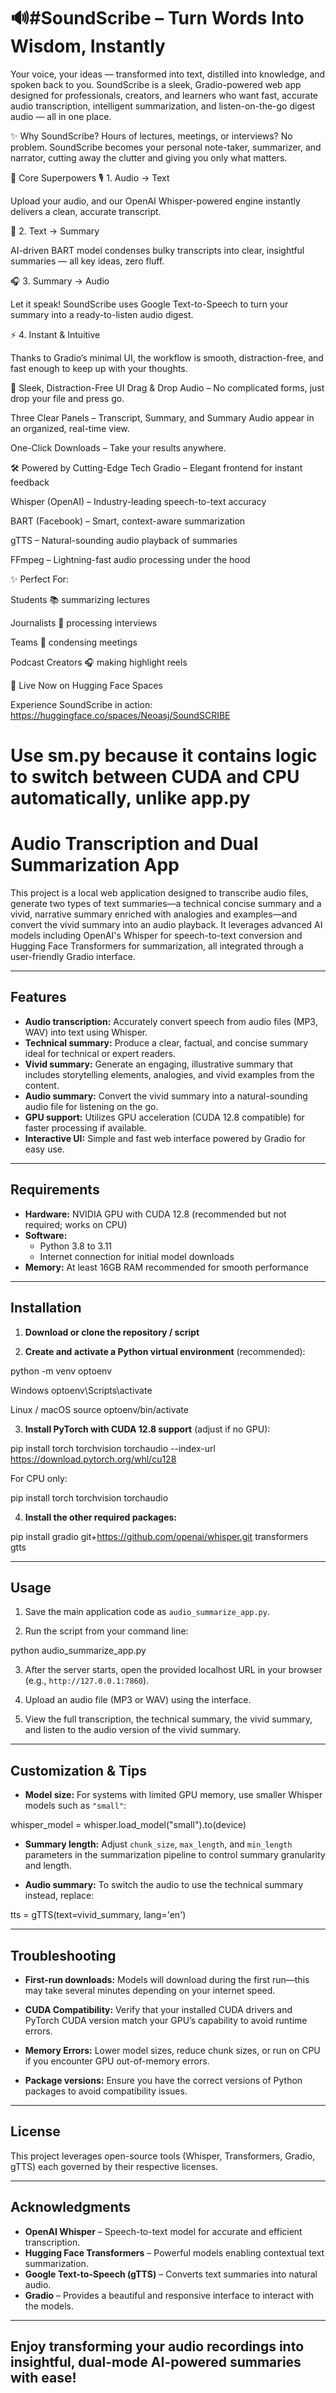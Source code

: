  # 🔊#SoundScribe – Turn Words Into Wisdom, Instantly

Your voice, your ideas — transformed into text, distilled into knowledge, and spoken back to you.
SoundScribe is a sleek, Gradio-powered web app designed for professionals, creators, and learners who want fast, accurate audio transcription, intelligent summarization, and listen-on-the-go digest audio — all in one place.

✨ Why SoundScribe?
Hours of lectures, meetings, or interviews?
No problem. SoundScribe becomes your personal note-taker, summarizer, and narrator, cutting away the clutter and giving you only what matters.


🚀 Core Superpowers
🎙 1. Audio → Text

Upload your audio, and our OpenAI Whisper-powered engine instantly delivers a clean, accurate transcript.


📝 2. Text → Summary

AI-driven BART model condenses bulky transcripts into clear, insightful summaries — all key ideas, zero fluff.


🎧 3. Summary → Audio

Let it speak! SoundScribe uses Google Text-to-Speech to turn your summary into a ready-to-listen audio digest.


⚡ 4. Instant & Intuitive

Thanks to Gradio’s minimal UI, the workflow is smooth, distraction-free, and fast enough to keep up with your thoughts.


🎨 Sleek, Distraction-Free UI
Drag & Drop Audio – No complicated forms, just drop your file and press go.

Three Clear Panels – Transcript, Summary, and Summary Audio appear in an organized, real-time view.

One-Click Downloads – Take your results anywhere.


🛠 Powered by Cutting-Edge Tech
Gradio – Elegant frontend for instant feedback

Whisper (OpenAI) – Industry-leading speech-to-text accuracy

BART (Facebook) – Smart, context-aware summarization

gTTS – Natural-sounding audio playback of summaries

FFmpeg – Lightning-fast audio processing under the hood


✨ Perfect For:

Students 📚 summarizing lectures

Journalists 📰 processing interviews

Teams 🏢 condensing meetings

Podcast Creators 🎧 making highlight reels


🔗 Live Now on Hugging Face Spaces

Experience SoundScribe in action:
https://huggingface.co/spaces/Neoasj/SoundSCRIBE

# Use sm.py because it contains logic to switch between CUDA and CPU automatically, unlike app.py

# Audio Transcription and Dual Summarization App

This project is a local web application designed to transcribe audio files, generate two types of text summaries—a technical concise summary and a vivid, narrative summary enriched with analogies and examples—and convert the vivid summary into an audio playback. It leverages advanced AI models including OpenAI's Whisper for speech-to-text conversion and Hugging Face Transformers for summarization, all integrated through a user-friendly Gradio interface.

---

## Features

- **Audio transcription:** Accurately convert speech from audio files (MP3, WAV) into text using Whisper.
- **Technical summary:** Produce a clear, factual, and concise summary ideal for technical or expert readers.
- **Vivid summary:** Generate an engaging, illustrative summary that includes storytelling elements, analogies, and vivid examples from the content.
- **Audio summary:** Convert the vivid summary into a natural-sounding audio file for listening on the go.
- **GPU support:** Utilizes GPU acceleration (CUDA 12.8 compatible) for faster processing if available.
- **Interactive UI:** Simple and fast web interface powered by Gradio for easy use.

---

## Requirements

- **Hardware:** NVIDIA GPU with CUDA 12.8 (recommended but not required; works on CPU)
- **Software:**
  - Python 3.8 to 3.11
  - Internet connection for initial model downloads
- **Memory:** At least 16GB RAM recommended for smooth performance

---

## Installation

1. **Download or clone the repository / script**

2. **Create and activate a Python virtual environment** (recommended):

python -m venv optoenv

Windows
optoenv\Scripts\activate

Linux / macOS
source optoenv/bin/activate


3. **Install PyTorch with CUDA 12.8 support** (adjust if no GPU):


pip install torch torchvision torchaudio --index-url https://download.pytorch.org/whl/cu128


For CPU only:

pip install torch torchvision torchaudio


4. **Install the other required packages:**

pip install gradio git+https://github.com/openai/whisper.git transformers gtts


---

## Usage

1. Save the main application code as `audio_summarize_app.py`.

2. Run the script from your command line:

python audio_summarize_app.py


3. After the server starts, open the provided localhost URL in your browser (e.g., `http://127.0.0.1:7860`).

4. Upload an audio file (MP3 or WAV) using the interface.

5. View the full transcription, the technical summary, the vivid summary, and listen to the audio version of the vivid summary.

---

## Customization & Tips

- **Model size:** For systems with limited GPU memory, use smaller Whisper models such as `"small"`:

whisper_model = whisper.load_model("small").to(device)


- **Summary length:** Adjust `chunk_size`, `max_length`, and `min_length` parameters in the summarization pipeline to control summary granularity and length.

- **Audio summary:** To switch the audio to use the technical summary instead, replace:

tts = gTTS(text=vivid_summary, lang='en')


---

## Troubleshooting

- **First-run downloads:** Models will download during the first run—this may take several minutes depending on your internet speed.

- **CUDA Compatibility:** Verify that your installed CUDA drivers and PyTorch CUDA version match your GPU’s capability to avoid runtime errors.

- **Memory Errors:** Lower model sizes, reduce chunk sizes, or run on CPU if you encounter GPU out-of-memory errors.

- **Package versions:** Ensure you have the correct versions of Python packages to avoid compatibility issues.

---

## License

This project leverages open-source tools (Whisper, Transformers, Gradio, gTTS) each governed by their respective licenses.

---

## Acknowledgments

- **OpenAI Whisper** – Speech-to-text model for accurate and efficient transcription.
- **Hugging Face Transformers** – Powerful models enabling contextual text summarization.
- **Google Text-to-Speech (gTTS)** – Converts text summaries into natural audio.
- **Gradio** – Provides a beautiful and responsive interface to interact with the models.

---

## Enjoy transforming your audio recordings into insightful, dual-mode AI-powered summaries with ease!

